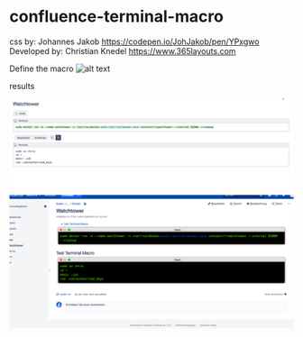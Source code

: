 # confluence-terminal-macro
css by: Johannes Jakob https://codepen.io/JohJakob/pen/YPxgwo
Developed by: Christian Knedel https://www.365layouts.com

Define the macro
![alt text](hhttps://github.com/ChristianKnedel/confluence-terminal-macro/blob/master/setup.png "Define the macro")

results 

![alt text](https://github.com/ChristianKnedel/confluence-terminal-macro/blob/master/edit.png "Define the macro")
![alt text](https://github.com/ChristianKnedel/confluence-terminal-macro/blob/master/demo.png "Define the macro")
